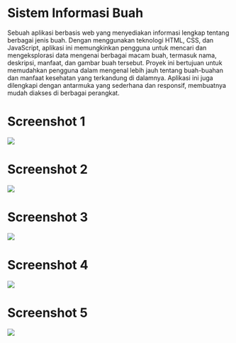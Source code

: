 # Sistem Informasi Buah

Sebuah aplikasi berbasis web yang menyediakan informasi lengkap tentang berbagai jenis buah. Dengan menggunakan teknologi HTML, CSS, dan JavaScript, aplikasi ini memungkinkan pengguna untuk mencari dan mengeksplorasi data mengenai berbagai macam buah, termasuk nama, deskripsi, manfaat, dan gambar buah tersebut. Proyek ini bertujuan untuk memudahkan pengguna dalam mengenal lebih jauh tentang buah-buahan dan manfaat kesehatan yang terkandung di dalamnya. Aplikasi ini juga dilengkapi dengan antarmuka yang sederhana dan responsif, membuatnya mudah diakses di berbagai perangkat.

# Screenshot 1
<img src="https://blogger.googleusercontent.com/img/b/R29vZ2xl/AVvXsEiWcoEsjwKgEs67_KnzYasWRqI1OFrctwlD6zKb_HAcHXWulS2g8Y4l_3VGH6sJdKB2vVKpEZ-s-iI-dita_LQyzefPFhKT9Hb-HNv8LE3C8dq4eSjNEHjvjRjJ27JYFthnnL_y2j3ofwlY75yuSBfAS3uKvh-fi2-8TCPxxTIVx7Of3HRWmoOHZuPRDjk/s1600/Screenshot%20%289%29.png">

# Screenshot 2
<img src="https://blogger.googleusercontent.com/img/b/R29vZ2xl/AVvXsEhrBIAVUoJyscR1RYzp-ZAbIZpm7S8J5JNUC2K7Lbu_I8aNj3tqyuASeJoOme29oVxvJl2ocXTl3iHE4TbhyphenhyphenEyEiVmd7A7i7PEeWehW-QpZkkthzGXSVIvBHoVAgZzTzn59CA4pe13Q47Sg-O-VqCWrGzJkaUh9u96xS02lOyQy6WvVNGCUYx9u_GP-6jE/s1600/Screenshot%20%2810%29.png">

# Screenshot 3
<img src="https://blogger.googleusercontent.com/img/b/R29vZ2xl/AVvXsEjDWGZBk2XcFNGIcofqpcMgGusQhVnVGynObXuWbGb8f8Z6I7bx3X8ZhElCWEDwJCGdynLnF25wPeedyIdADxhxfNSMy-BqEXYdjXsgSUvgjI3WkJbQFotXlFRcmUZna9VktEp568LTbEbnVbnxJ7dQNDTQh9h6DDbNAKaK_l0diTbwLB1ZFTkm7Ge8qeo/s1600/Screenshot%20%2811%29.png">

# Screenshot 4
<img src="https://blogger.googleusercontent.com/img/b/R29vZ2xl/AVvXsEiu5rERTyQaQYnB1vEDWhaZbx_G-qMN3kz1EPvNSmRdQtCdRtL8Mp-Zxw4YJ24WqW6ha0jMx9TOWU8gVUfu2VpUR6tsJ35Vrmsq5BEAJ5TGaO5zSFVngF-sgoTmybZRnZ3U1iM6Kc05rDqHipYNPNlA-tdS7pxz7LKMUgjvxxqgABVxIduuCKL1AkKN8xE/s1600/Screenshot%20%2813%29.png">

# Screenshot 5
<img src="https://blogger.googleusercontent.com/img/b/R29vZ2xl/AVvXsEiPFiuYgcAffOq5ONS0HoxNgmtPyTBQR-wGtSnJwb4UUeJGAVBPSH7Q_UPooUWrFq_rgvug-6ZJpLObwnYA9lFOsNlfYVPgBFcBfW5UjL9B6Z54eTjcbQFmTYt9DCzLUc5QyKX3jDPbm5JFzlw5X4Ky0w9h1o46VZw2vQ5oan6bjiwneqHJk9neqjp6X7I/s1600/Screenshot%20%2815%29.png">

